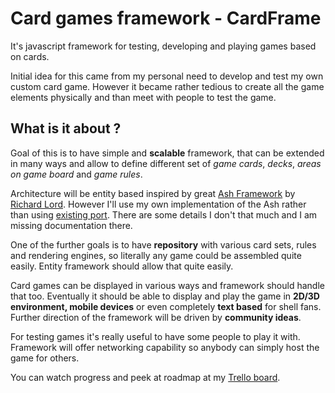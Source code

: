 Card games framework - CardFrame
=========
It's javascript framework for testing, developing and playing games based on cards.

Initial idea for this came from my personal need to develop and test my own custom card game. However it became rather tedious to create all the game elements physically and than meet with people to test the game.

What is it about ?
------------------
Goal of this is to have simple and **scalable** framework, that can be extended in many ways and allow to define different set of *game cards*, *decks*, *areas on game board* and *game rules*.

Architecture will be entity based inspired by great [Ash Framework](http://www.ashframework.org/) by [Richard Lord](http://www.richardlord.net). However I'll use my own implementation of the Ash rather than using [existing port](https://github.com/brejep/ash-js). There are some details I don't that much and I am missing documentation there.

One of the further goals is to have **repository** with various card sets, rules and rendering engines, so literally any game could be assembled quite easily. Entity framework should allow that quite easily.

Card games can be displayed in various ways and framework should handle that too. Eventually it should be able to display and play the game in **2D/3D environment, mobile devices** or even completely **text based** for shell fans. Further direction of the framework will be driven by **community ideas**.

For testing games it's really useful to have some people to play it with. Framework will offer networking capability so anybody can simply host the game for others.

You can watch progress and peek at roadmap at my [Trello board](https://trello.com/board/card-frame/51c190aee19c086020001e85).